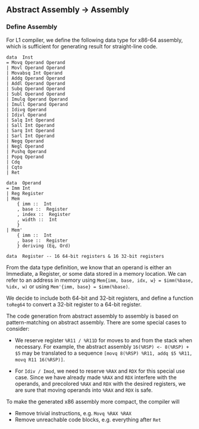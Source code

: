 ## Abstract Assembly -> Assembly

### Define Assembly

For L1 compiler, we define the following data type for x86-64 assembly, which is sufficient for generating result for straight-line code.

```
data  Inst
= Movq Operand Operand
| Movl Operand Operand
| Movabsq Int Operand
| Addq Operand Operand
| Addl Operand Operand
| Subq Operand Operand
| Subl Operand Operand
| Imulq Operand Operand
| Imull Operand Operand
| Idivq Operand
| Idivl Operand
| Salq Int Operand
| Sall Int Operand
| Sarq Int Operand
| Sarl Int Operand
| Negq Operand
| Negl Operand
| Pushq Operand
| Popq Operand
| Cdq
| Cqto
| Ret

data  Operand
= Imm Int
| Reg Register
| Mem
    { imm ::  Int
    , base ::  Register
    , index ::  Register
    , width ::  Int
    }
| Mem'
    { imm ::  Int
    , base ::  Register
    } deriving (Eq, Ord)

data  Register -- 16 64-bit registers & 16 32-bit registers
```

From the data type definition, we know that an operand is either an Immediate, a Register, or some data stored in a memory location. We can refer to an address in memory using `Mem{imm, base, idx, w} = $imm(%base, %idx, w)` or using `Mem'{imm, base} = $imm(%base)`.

We decide to include both 64-bit and 32-bit registers, and define a function `toReg64` to convert a 32-bit register to a 64-bit register.

The code generation from abstract assembly to assembly is based on pattern-matching on abstract assembly. There are some special cases to consider:

- We reserve register `%R11 / %R11D` for moves to and from the stack when necessary. For example, the abstract assembly `16(%RSP) <- 8(%RSP) + $5` may be translated to a sequence `[movq 8(%RSP) %R11, addq $5 %R11, movq R11 16(%RSP)]`.

- For `Idiv / Imod`, we need to reserve `%RAX` and `RDX` for this special use case. Since we have already made `%RAX` and `RDX` interfere with the operands, and precolored `%RAX` and `RDX` with the desired registers, we are sure that moving operands into `%RAX` and `RDX` is safe.

To make the generated x86 assembly more compact, the compiler will

- Remove trivial instructions, e.g. `Movq %RAX %RAX`
- Remove unreachable code blocks, e.g. everything after `Ret`
